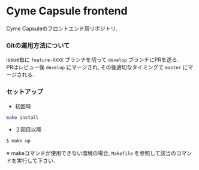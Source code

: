 # Cyme Capsule frontend
Cyme Capsuleのフロントエンド用リポジトリ.

### Gitの運用方法について

issue毎に `feature-XXXX` ブランチを切って `develop` ブランチにPRを送る.  
PRはレビュー後 `develop` にマージされ, その後適切なタイミングで `master` にマージされる.

### セットアップ

- 初回時

```bash
make install
```

- ２回目以降

```bash
$ make up
```

※ makeコマンドが使用できない環境の場合, `Makefile` を参照して該当のコマンドを実行して下さい.